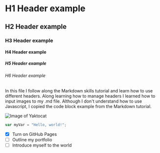 # H1 Header example
## H2 Header example
### H3 Header example
#### H4 Header example
##### H5 Header example
###### H6 Header example
In this file I follow along the Markdown skills tutorial and learn how to use different headers.
Along learning how to manage headers I learned how to input images to my .md file.
Although I don't understand how to use Javascript, I copied the code block example from the Markdown tutorial.

![Image of Yaktocat](https://octodex.github.com/images/yaktocat.png)

``` javascript
var myVar = "Hello, world!";
```

- [x] Turn on GitHub Pages
- [ ] Outline my portfolio
- [ ] Introduce myself to the world

